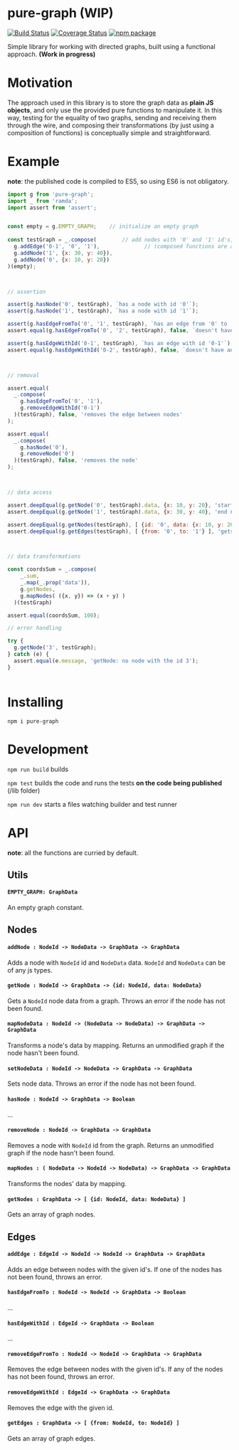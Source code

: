 # pure-graph (WIP)
[![Build Status](https://travis-ci.org/Naissur/pure-graph.svg?branch=master)](https://travis-ci.org/Naissur/pure-graph)
[![Coverage Status](https://coveralls.io/repos/Naissur/pure-graph/badge.svg?branch=master&service=github)](https://coveralls.io/github/Naissur/pure-graph?branch=master)
[![npm package](https://badge.fury.io/js/pure-graph.svg)](https://www.npmjs.com/package/pure-graph)

Simple library for working with directed graphs, built using a functional approach. **(Work in progress)**

# Motivation

The approach used in this library is to store the graph data as **plain JS objects**, and only use the provided pure functions to manipulate it. In this way, testing for the equality of two graphs, sending and receiving them through the wire, and composing their transformations (by just using a composition of functions) is conceptually simple and straightforward.

# Example

**note**: the published code is compiled to ES5, so using ES6 is not obligatory.


```javascript
import g from 'pure-graph';
import _ from 'ramda';
import assert from 'assert';


const empty = g.EMPTY_GRAPH;    // initialize an empty graph
  
const testGraph = _.compose(        // add nodes with '0' and '1' id's, and an edge between them
  g.addEdge('0-1', '0', '1'),              // (composed functions are applied from the last to the first)
  g.addNode('1', {x: 30, y: 40}),
  g.addNode('0', {x: 10, y: 20})
)(empty);



// assertion

assert(g.hasNode('0', testGraph), `has a node with id '0'`);
assert(g.hasNode('1', testGraph), `has a node with id '1'`);

assert(g.hasEdgeFromTo('0', '1', testGraph), `has an edge from '0' to '1'`);
assert.equal(g.hasEdgeFromTo('0', '2', testGraph), false, `doesn't have an edge from '0' to '2'`);

assert(g.hasEdgeWithId('0-1', testGraph), `has an edge with id '0-1'`);
assert.equal(g.hasEdgeWithId('0-2', testGraph), false, `doesn't have an edge with id '0-2'`);



// removal

assert.equal(
  _.compose(
    g.hasEdgeFromTo('0', '1'),
    g.removeEdgeWithId('0-1')
  )(testGraph), false, 'removes the edge between nodes'
);

assert.equal(
  _.compose(
    g.hasNode('0'),
    g.removeNode('0')
  )(testGraph), false, 'removes the node'
);



// data access

assert.deepEqual(g.getNode('0', testGraph).data, {x: 10, y: 20}, 'start node data has been stored');
assert.deepEqual(g.getNode('1', testGraph).data, {x: 30, y: 40}, 'end node data has been stored');

assert.deepEqual(g.getNodes(testGraph), [ {id: '0', data: {x: 10, y: 20}}, {id: '1', data: {x: 30, y: 40}} ], 'gets a nodes array');
assert.deepEqual(g.getEdges(testGraph), [ {from: '0', to: '1'} ], 'gets an edges array');



// data transformations

const coordsSum = _.compose(
    _.sum,
    _.map(_.prop('data')),
    g.getNodes,
    g.mapNodes( ({x, y}) => (x + y) )
  )(testGraph)

assert.equal(coordsSum, 100);

// error handling

try {
  g.getNode('3', testGraph);    
} catch (e) {
  assert.equal(e.message, 'getNode: no node with the id 3');
}



```

# Installing

`npm i pure-graph`

# Development

`npm run build` builds

`npm test` builds the code and runs the tests **on the code being published** (/lib folder)

`npm run dev` starts a files watching builder and test runner


# API

**note**: all the functions are curried by default.

## Utils

#### `EMPTY_GRAPH: GraphData`

An empty graph constant.

## Nodes

#### `addNode : NodeId -> NodeData -> GraphData -> GraphData`

Adds a node with `NodeId` id and `NodeData` data. `NodeId` and `NodeData` can be of any js types.


#### `getNode : NodeId -> GraphData -> {id: NodeId, data: NodeData}`

Gets a `NodeId` node data from a graph. Throws an error if the node has not been found.

#### `mapNodeData : NodeId -> (NodeData -> NodeData) -> GraphData -> GraphData`

Transforms a node's data by mapping. Returns an unmodified graph if the node hasn't been found.

#### `setNodeData : NodeId -> NodeData -> GraphData -> GraphData`

Sets node data. Throws an error if the node has not been found.

#### `hasNode : NodeId -> GraphData -> Boolean`

...

#### `removeNode : NodeId -> GraphData -> GraphData`

Removes a node with `NodeId` id from the graph. Returns an unmodified graph if the node hasn't been found.

#### `mapNodes : ( NodeData -> NodeId -> NodeData) -> GraphData -> GraphData`

Transforms the nodes' data by mapping.

#### `getNodes : GraphData -> [ {id: NodeId, data: NodeData} ]`

Gets an array of graph nodes.


## Edges

#### `addEdge : EdgeId -> NodeId -> NodeId -> GraphData -> GraphData`

Adds an edge between nodes with the given id's. If one of the nodes has not been found, throws an error.

#### `hasEdgeFromTo : NodeId -> NodeId -> GraphData -> Boolean`

...

#### `hasEdgeWithId : EdgeId -> GraphData -> Boolean`

...

#### `removeEdgeFromTo : NodeId -> NodeId -> GraphData -> GraphData`

Removes the edge between nodes with the given id's. If any of the nodes has not been found, throws an error.

#### `removeEdgeWithId : EdgeId -> GraphData -> GraphData`

Removes the edge with the given id.

#### `getEdges : GraphData -> [ {from: NodeId, to: NodeId} ]`

Gets an array of graph edges.


